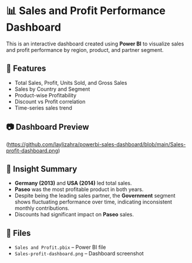 # 📊 Sales and Profit Performance Dashboard

This is an interactive dashboard created using **Power BI** to visualize sales and profit performance by region, product, and partner segment.

## 📌 Features
- Total Sales, Profit, Units Sold, and Gross Sales
- Sales by Country and Segment
- Product-wise Profitability
- Discount vs Profit correlation
- Time-series sales trend

## 📷 Dashboard Preview
(https://github.com/laylizahra/powerbi-sales-dashboard/blob/main/Sales-profit-dashboard.png)

## 🧠 Insight Summary
- **Germany (2013)** and **USA (2014)** led total sales.
- **Paseo** was the most profitable product in both years.
- Despite being the leading sales partner, the **Government** segment shows fluctuating performance over time, indicating inconsistent monthly contributions.
- Discounts had significant impact on **Paseo** sales.

## 📁 Files
- `Sales and Profit.pbix` – Power BI file
- `Sales-profit-dashboard.png` – Dashboard screenshot
